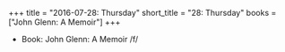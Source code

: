 +++
title = "2016-07-28: Thursday"
short_title = "28: Thursday"
books = ["John Glenn: A Memoir"]
+++


* Book: John Glenn: A Memoir /f/
